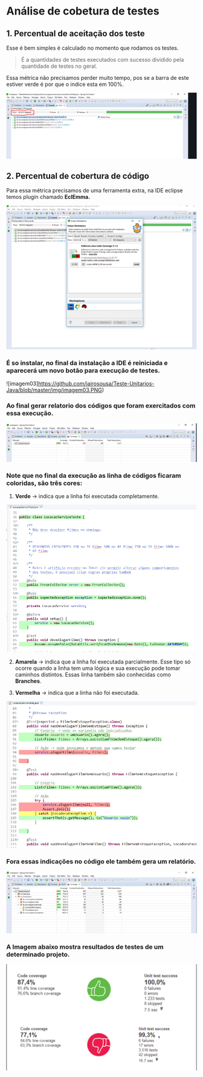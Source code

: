 # Análise de cobetura de testes

## 1. Percentual de aceitação dos teste
Esse é bem simples é calculado no momento que rodamos os testes.

>É a quantidades de testes executados com sucesso dividido pela quantidade de testes no geral.

Essa métrica não precisamos perder muito tempo, pos se a barra de este estiver verde é por que o indice esta em 100%.

![imagem01](https://github.com/jairosousa/Teste-Unitarios-Java/blob/master/img/imagem01.PNG)

## 2. Percentual de cobertura de código

Para essa métrica precisamos de uma ferramenta extra, na IDE eclipse temos plugin chamado **EclEmma.**

![imagem02](https://github.com/jairosousa/Teste-Unitarios-Java/blob/master/img/imagem02.PNG)

### É so instalar, no final da instalação a IDE é reiniciada e aparecerá um novo botão para execução de testes. 

![imagem03]https://github.com/jairosousa/Teste-Unitarios-Java/blob/master/img/imagem03.PNG)

### Ao final gerar relatorio dos códigos que foram exercitados com essa execução.

![imagem04](https://github.com/jairosousa/Teste-Unitarios-Java/blob/master/img/imagem04.PNG)

### Note que no final da execução as linha de códigos ficaram coloridas, são três cores:

1. **Verde** &rarr; indica que a linha foi executada completamente.

![imagem05](https://github.com/jairosousa/Teste-Unitarios-Java/blob/master/img/imagem05.PNG)

2. **Amarela** &rarr; indica que a linha foi executada parcialmente. Esse tipo só ocorre quando a linha tem uma lógica e sua execução pode tomar caminhos distintos. Essas linha também são conhecidas como **Branches**.

3. **Vermelha** &rarr; indica que a linha não foi executada.

![imagem06](https://github.com/jairosousa/Teste-Unitarios-Java/blob/master/img/imagem06.PNG)

### Fora essas indicações no código ele também gera um relatório.

![imagem07](https://github.com/jairosousa/Teste-Unitarios-Java/blob/master/img/imagem07.PNG)

### A Imagem abaixo mostra resultados de testes de um determinado projeto.

![imagem08](https://github.com/jairosousa/Teste-Unitarios-Java/blob/master/img/imagem08.png)